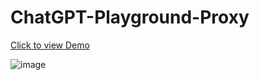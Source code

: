 # ChatGPT-Playground-Proxy

[Click to view Demo](https://chatgpt-playground-proxy.pages.dev/)

![image](https://github.com/Henryyy-Hung/ChatGPT-Playground-Proxy/assets/78750074/54d82ddb-2282-44ff-b11d-884048374db4)
